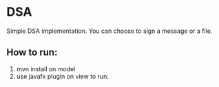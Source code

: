 # DSA
Simple DSA implementation.
You can choose to sign a message or a file.
## How to run:
1. mvn install on model
2. use javafx plugin on view to run.

